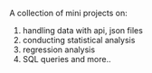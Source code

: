 A collection of mini projects on: 
1. handling data with api, json files
2. conducting statistical analysis
3. regression analysis
4. SQL queries
and more..

